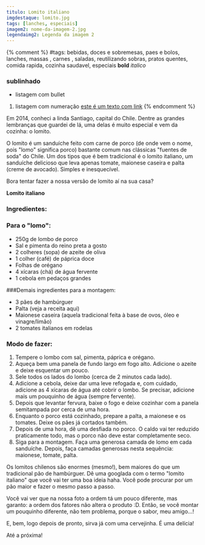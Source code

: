 ```yaml
---
titulo: Lomito italiano
imgdestaque: lomito.jpg
tags: [lanches, especiais]
imagem2: nome-da-imagem-2.jpg
legendaimg2: Legenda da imagem 2
---
```

{% comment %}
#tags: bebidas, doces e sobremesas, paes e bolos, lanches, massas , carnes , saladas, reutilizando sobras, pratos quentes, comida rapida, cozinha saudavel, especiais
**bold**
*italico*
### sublinhado
* listagem com bullet
1. listagem com numeração
[este é um texto com link](https://www.enderecodolink.com)
{% endcomment %}

Em 2014, conheci a linda Santiago, capital do Chile. Dentre as grandes lembranças que guardei de lá, uma delas é muito especial e vem da cozinha: o lomito. 

O lomito é um sanduíche feito com carne de porco (de onde vem o nome, pois "lomo" significa porco) bastante comum nas clássicas "fuentes de soda" do Chile. Um dos tipos que é bem tradicional é o lomito italiano, um sanduíche delicioso que leva apenas tomate, maionese caseira e palta (creme de avocado). Simples e inesquecível. 

Bora tentar fazer a nossa versão de lomito aí na sua casa?

**Lomito italiano**

### Ingredientes:

### Para o "lomo":

* 250g de lombo de porco
* Sal e pimenta do reino preta a gosto
* 2 colheres (sopa) de azeite de oliva
* 1 colher (café) de páprica doce
* Folhas de orégano
* 4 xícaras (chá) de água fervente
* 1 cebola em pedaços grandes

###Demais ingredientes para a montagem:

* 3 pães de hambúrguer
* Palta (veja a receita aqui)
* Maionese caseira (aquela tradicional feita à base de ovos, óleo e vinagre/limão)
* 2 tomates italianos em rodelas

### Modo de fazer: 

1. Tempere o lombo com sal, pimenta, páprica e orégano. 
2. Aqueça bem uma panela de fundo largo em fogo alto. Adicione o azeite e deixe esquentar um pouco.
3. Sele todos os lados do lombo (cerca de 2 minutos cada lado). 
4. Adicione a cebola, deixe dar uma leve refogada e, com cuidado, adicione as 4 xícaras de água até cobrir o lombo. Se precisar, adicione mais um pouquinho de água (sempre fervente).
5. Depois que levantar fervura, baixe o fogo e deixe cozinhar com a panela semitampada por cerca de uma hora.
6. Enquanto o porco está cozinhado, prepare a palta, a maionese e os tomates. Deixe os pães já cortados também. 
7. Depois de uma hora, dê uma desfiada no porco. O caldo vai ter reduzido praticamente todo, mas o porco não deve estar completamente seco. 
8. Siga para a montagem. Faça uma generosa camada de lomo em cada sanduíche. Depois, faça camadas generosas nesta sequência: maionese, tomate, palta. 

Os lomitos chilenos são enormes (mesmo!), bem maiores do que um tradicional pão de hambúrguer. Dê uma googlada com o termo "lomito italiano" que você vai ter uma boa ideia haha. Você pode procurar por um pão maior e fazer o mesmo passo a passo.

Você vai ver que na nossa foto a ordem tá um pouco diferente, mas garanto: a ordem dos fatores não altera o produto :D. Então, se você montar um pouquinho diferente, não tem problema, porque o sabor, meu amigo...!

E, bem, logo depois de pronto, sirva já com uma cervejinha. É uma delícia!

Até a próxima!
